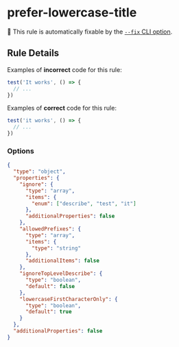 # prefer-lowercase-title

🔧 This rule is automatically fixable by the [`--fix` CLI option](https://eslint.org/docs/latest/user-guide/command-line-interface#--fix).

<!-- end auto-generated rule header -->

## Rule Details

Examples of **incorrect** code for this rule:

```js
test('It works', () => {
  // ...
})
```

Examples of **correct** code for this rule:

```js
test('it works', () => {
  // ...
})
```

### Options

```json
{
  "type": "object",
  "properties": {
    "ignore": {
      "type": "array",
      "items": {
        "enum": ["describe", "test", "it"]
      },
      "additionalProperties": false
    },
    "allowedPrefixes": {
      "type": "array",
      "items": {
        "type": "string"
      },
      "additionalItems": false
    },
    "ignoreTopLevelDescribe": {
      "type": "boolean",
      "default": false
    },
    "lowercaseFirstCharacterOnly": {
      "type": "boolean",
      "default": true
    }
  },
  "additionalProperties": false
}
```

